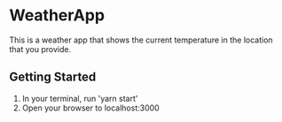 # WeatherApp

This is a weather app that shows the current temperature in the location that you provide.

## Getting Started

1. In your terminal, run 'yarn start'
2. Open your browser to localhost:3000
